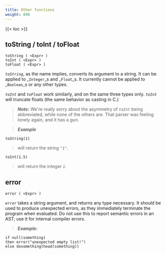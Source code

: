 ```yaml
---
title: Other functions
weight: 800
---
```


{{< toc >}}

## toString / toInt / toFloat

```
toString ( <Expr> )
toInt ( <Expr> )
toFloat ( <Expr> )
```

_`toString`_, as the name implies, converts its argument to a string. It
can be applied to _`Integer`_s and _`Float`_s. It currently cannot be
applied to _`Boolean`_s or any other types.

_`toInt`_ and _`toFloat`_ work similarly, and on the same three types
only. _`toInt`_ will truncate floats (the same behavior as casting in C.)

> _**Note:**_ We're really sorry about the asymmetry of _`toInt`_ being abbreviated, while none of the others are.  That parser was feeling lonely again, and it has a gun.

> _**Example**_
```
toString(1)
```
> will return the string _`"1"`_.
```
toInt(1.5)
```
> will return the integer _`1`_.

## error

```
error ( <Expr> )
```

_`error`_ takes a string argument, and returns any type necessary. It should
be used to produce unexpected errors, as they immediately terminate the program
when evaluated.  Do not use this to report semantic errors in an AST; use it
for internal compiler errors.

> _**Example:**_
```
if null(something)
then error("unexpected empty list!")
else dosomething(head(something))
```
